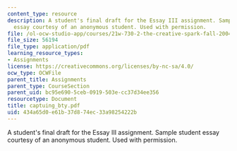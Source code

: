 ```yaml
---
content_type: resource
description: A student's final draft for the Essay III assignment. Sample student
  essay courtesy of an anonymous student. Used with permission.
file: /ol-ocw-studio-app/courses/21w-730-2-the-creative-spark-fall-2004/434a65d0e61b37d874ec33a98254222b_captuing_bty.pdf
file_size: 56194
file_type: application/pdf
learning_resource_types:
- Assignments
license: https://creativecommons.org/licenses/by-nc-sa/4.0/
ocw_type: OCWFile
parent_title: Assignments
parent_type: CourseSection
parent_uid: bc95e690-5ceb-0919-503e-cc37d34ee356
resourcetype: Document
title: captuing_bty.pdf
uid: 434a65d0-e61b-37d8-74ec-33a98254222b
---
```

A student's final draft for the Essay III assignment. Sample student essay courtesy of an anonymous student. Used with permission.